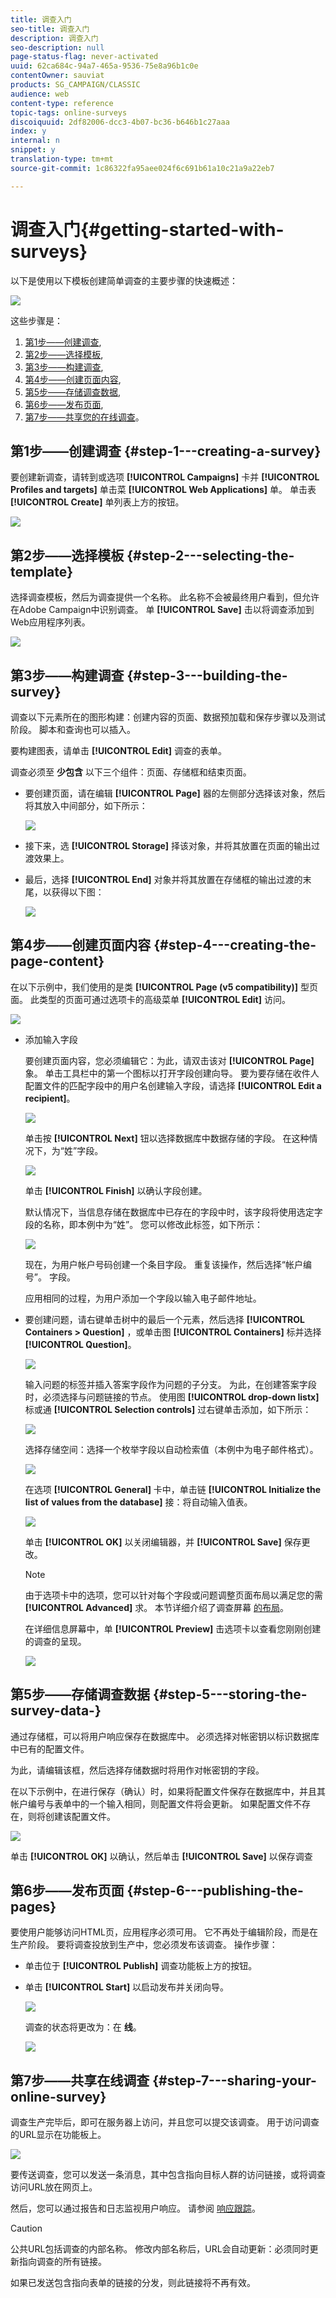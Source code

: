 ```yaml
---
title: 调查入门
seo-title: 调查入门
description: 调查入门
seo-description: null
page-status-flag: never-activated
uuid: 62ca684c-94a7-465a-9536-75e8a96b1c0e
contentOwner: sauviat
products: SG_CAMPAIGN/CLASSIC
audience: web
content-type: reference
topic-tags: online-surveys
discoiquuid: 2df82006-dcc3-4b07-bc36-b646b1c27aaa
index: y
internal: n
snippet: y
translation-type: tm+mt
source-git-commit: 1c86322fa95aee024f6c691b61a10c21a9a22eb7

---
```



# 调查入门{#getting-started-with-surveys}

以下是使用以下模板创建简单调查的主要步骤的快速概述：

![](assets/s_ncs_admin_survey_result.png)

这些步骤是：

1. [第1步——创建调查](#step-1---creating-a-survey),
1. [第2步——选择模板](#step-2---selecting-the-template),
1. [第3步——构建调查](#step-3---building-the-survey),
1. [第4步——创建页面内容](#step-4---creating-the-page-content),
1. [第5步——存储调查数据](#step-5---storing-the-survey-data-),
1. [第6步——发布页面](#step-6---publishing-the-pages),
1. [第7步——共享您的在线调查](#step-7---sharing-your-online-survey)。

## 第1步——创建调查 {#step-1---creating-a-survey}

要创建新调查，请转到或选项 **[!UICONTROL Campaigns]** 卡并 **[!UICONTROL Profiles and targets]** 单击菜 **[!UICONTROL Web Applications]** 单。 单击表 **[!UICONTROL Create]** 单列表上方的按钮。

![](assets/s_ncs_admin_survey_create.png)

## 第2步——选择模板 {#step-2---selecting-the-template}

选择调查模板，然后为调查提供一个名称。 此名称不会被最终用户看到，但允许在Adobe Campaign中识别调查。 单 **[!UICONTROL Save]** 击以将调查添加到Web应用程序列表。

![](assets/s_ncs_admin_survey_wz_00.png)

## 第3步——构建调查 {#step-3---building-the-survey}

调查以下元素所在的图形构建：创建内容的页面、数据预加载和保存步骤以及测试阶段。 脚本和查询也可以插入。

要构建图表，请单击 **[!UICONTROL Edit]** 调查的表单。

调查必须至 **少包含** 以下三个组件：页面、存储框和结束页面。

* 要创建页面，请在编辑 **[!UICONTROL Page]** 器的左侧部分选择该对象，然后将其放入中间部分，如下所示：

   ![](assets/s_ncs_admin_survey_new_page.png)

* 接下来，选 **[!UICONTROL Storage]** 择该对象，并将其放置在页面的输出过渡效果上。
* 最后，选择 **[!UICONTROL End]** 对象并将其放置在存储框的输出过渡的末尾，以获得以下图：

   ![](assets/s_ncs_admin_survey_end.png)

## 第4步——创建页面内容 {#step-4---creating-the-page-content}

在以下示例中，我们使用的是类 **[!UICONTROL Page (v5 compatibility)]** 型页面。 此类型的页面可通过选项卡的高级菜单 **[!UICONTROL Edit]** 访问。

![](assets/s_ncs_admin_survey_pagev5.png)

* 添加输入字段

   要创建页面内容，您必须编辑它：为此，请双击该对 **[!UICONTROL Page]** 象。 单击工具栏中的第一个图标以打开字段创建向导。 要为要存储在收件人配置文件的匹配字段中的用户名创建输入字段，请选择 **[!UICONTROL Edit a recipient]**。

   ![](assets/s_ncs_admin_survey_add_field_menu.png)

   单击按 **[!UICONTROL Next]** 钮以选择数据库中数据存储的字段。 在这种情况下，为“姓”字段。

   ![](assets/s_ncs_admin_survey_choose_field.png)

   单击 **[!UICONTROL Finish]** 以确认字段创建。

   默认情况下，当信息存储在数据库中已存在的字段中时，该字段将使用选定字段的名称，即本例中为“姓”。 您可以修改此标签，如下所示：

   ![](assets/s_ncs_admin_survey_change_label.png)

   现在，为用户帐户号码创建一个条目字段。 重复该操作，然后选择“帐户编号”。 字段。

   应用相同的过程，为用户添加一个字段以输入电子邮件地址。

* 要创建问题，请右键单击树中的最后一个元素，然后选择 **[!UICONTROL Containers > Question]** ，或单击图 **[!UICONTROL Containers]** 标并选择 **[!UICONTROL Question]**。

   ![](assets/s_ncs_admin_survey_add_qu.png)

   输入问题的标签并插入答案字段作为问题的子分支。 为此，在创建答案字段时，必须选择与问题链接的节点。 使用图 **[!UICONTROL drop-down listx]** 标或通 **[!UICONTROL Selection controls]** 过右键单击添加，如下所示：

   ![](assets/s_ncs_admin_survey_add_list.png)

   选择存储空间：选择一个枚举字段以自动检索值（本例中为电子邮件格式）。

   ![](assets/s_ncs_admin_survey_add_itz_list.png)

   在选项 **[!UICONTROL General]** 卡中，单击链 **[!UICONTROL Initialize the list of values from the database]** 接：将自动输入值表。

   ![](assets/s_ncs_admin_survey_add_value.png)

   单击 **[!UICONTROL OK]** 以关闭编辑器，并 **[!UICONTROL Save]** 保存更改。

   >[!NOTE]
   >
   >由于选项卡中的选项，您可以针对每个字段或问题调整页面布局以满足您的需 **[!UICONTROL Advanced]** 求。 本节详细介绍了调查屏幕 [的布局](../../web/using/about-web-forms.md)。

   在详细信息屏幕中，单 **[!UICONTROL Preview]** 击选项卡以查看您刚刚创建的调查的呈现。

   ![](assets/s_ncs_admin_survey_preview.png)

## 第5步——存储调查数据 {#step-5---storing-the-survey-data-}

通过存储框，可以将用户响应保存在数据库中。 必须选择对帐密钥以标识数据库中已有的配置文件。

为此，请编辑该框，然后选择存储数据时将用作对帐密钥的字段。

在以下示例中，在进行保存（确认）时，如果将配置文件保存在数据库中，并且其帐户编号与表单中的一个输入相同，则配置文件将会更新。 如果配置文件不存在，则将创建该配置文件。

![](assets/s_ncs_admin_survey_save_edit.png)

单击 **[!UICONTROL OK]** 以确认，然后单击 **[!UICONTROL Save]** 以保存调查

## 第6步——发布页面 {#step-6---publishing-the-pages}

要使用户能够访问HTML页，应用程序必须可用。 它不再处于编辑阶段，而是在生产阶段。 要将调查投放到生产中，您必须发布该调查。 操作步骤：

* 单击位于 **[!UICONTROL Publish]** 调查功能板上方的按钮。
* 单击 **[!UICONTROL Start]** 以启动发布并关闭向导。

   ![](assets/s_ncs_admin_survey_start_publ.png)

   调查的状态将更改为：在 **线**。

   ![](assets/survey_published.png)

## 第7步——共享在线调查 {#step-7---sharing-your-online-survey}

调查生产完毕后，即可在服务器上访问，并且您可以提交该调查。 用于访问调查的URL显示在功能板上。

![](assets/survey_url_from_dashboard.png)

要传送调查，您可以发送一条消息，其中包含指向目标人群的访问链接，或将调查访问URL放在网页上。

然后，您可以通过报告和日志监视用户响应。 请参阅 [响应跟踪](../../web/using/publish--track-and-use-collected-data.md#response-tracking)。

>[!CAUTION]
>
>公共URL包括调查的内部名称。 修改内部名称后，URL会自动更新：必须同时更新指向调查的所有链接。
>
>如果已发送包含指向表单的链接的分发，则此链接将不再有效。

